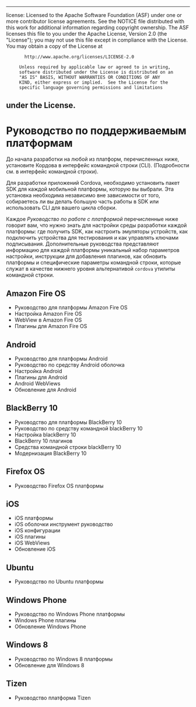 * * *

license: Licensed to the Apache Software Foundation (ASF) under one or more contributor license agreements. See the NOTICE file distributed with this work for additional information regarding copyright ownership. The ASF licenses this file to you under the Apache License, Version 2.0 (the "License"); you may not use this file except in compliance with the License. You may obtain a copy of the License at

           http://www.apache.org/licenses/LICENSE-2.0
    
         Unless required by applicable law or agreed to in writing,
         software distributed under the License is distributed on an
         "AS IS" BASIS, WITHOUT WARRANTIES OR CONDITIONS OF ANY
         KIND, either express or implied.  See the License for the
         specific language governing permissions and limitations
    

## under the License.

# Руководство по поддерживаемым платформам

До начала разработки на любой из платформ, перечисленных ниже, установите Кордова в интерфейс командной строки (CLI). (Подробности см. в интерфейс командной строки).

Для разработки приложений Cordova, необходимо установить пакет SDK для каждой мобильной платформы, которую вы выбрали. Эта установка необходима независимо вне зависимости от того, собираетесь ли вы делать большую часть работы в SDK или использовать CLI для вашего цикла сборки.

Каждое *Руководство по работе с платформой* перечисленные ниже говорит вам, что нужно знать для настройки среды разработки каждой платформы: где получить SDK, как настроить эмуляторы устройств, как подключить устройства для тестирования и как управлять ключами подписывания. Дополнительные руководства представляют информацию для каждой платформы уникальный набор параметров настройки, инструкции для добавления плагинов, как обновить платформы и специфические параметры командной строки, которые служат в качестве нижнего уровня альтернативой `cordova` утилиты командной строки.

## Amazon Fire OS

*   Руководство для платформы Amazon Fire OS
*   Настройка Amazon Fire OS
*   WebView в Amazon Fire OS
*   Плагины для Amazon Fire OS

## Android

*   Руководство для платформы Android
*   Руководство по средству Android оболочка
*   Настройка Android
*   Плагины для Android
*   Android WebViews
*   Обновление для Android

## BlackBerry 10

*   Руководство для платформы BlackBerry 10
*   Руководство по средству командной blackBerry 10
*   Настройка blackBerry 10
*   BlackBerry 10 плагинов
*   Средства командной строки blackBerry 10
*   Модернизация BlackBerry 10

## Firefox OS

*   Руководство Firefox OS платформы

## iOS

*   iOS платформы
*   iOS оболочки инструмент руководство
*   iOS конфигурации
*   iOS плагины
*   iOS WebViews
*   Обновление iOS

## Ubuntu

*   Руководство по Ubuntu платформы

## Windows Phone

*   Руководство по Windows Phone платформы
*   Windows Phone плагины
*   Обновление Windows Phone

## Windows 8

*   Руководство по Windows 8 платформы
*   Обновление для Windows 8

## Tizen

*   Руководство платформа Tizen